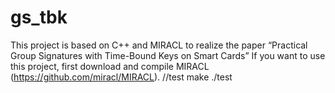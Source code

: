 # gs_tbk
This project is based on C++ and MIRACL to realize the paper “Practical Group Signatures with Time-Bound Keys on Smart Cards”
If you want to use this project, first download and compile MIRACL (https://github.com/miracl/MIRACL).
//test
		make
		./test
